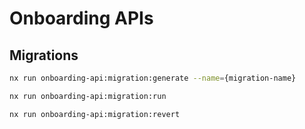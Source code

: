 # Onboarding APIs

## Migrations

```sh
nx run onboarding-api:migration:generate --name={migration-name}
```

```sh
nx run onboarding-api:migration:run
```

```sh
nx run onboarding-api:migration:revert
```
